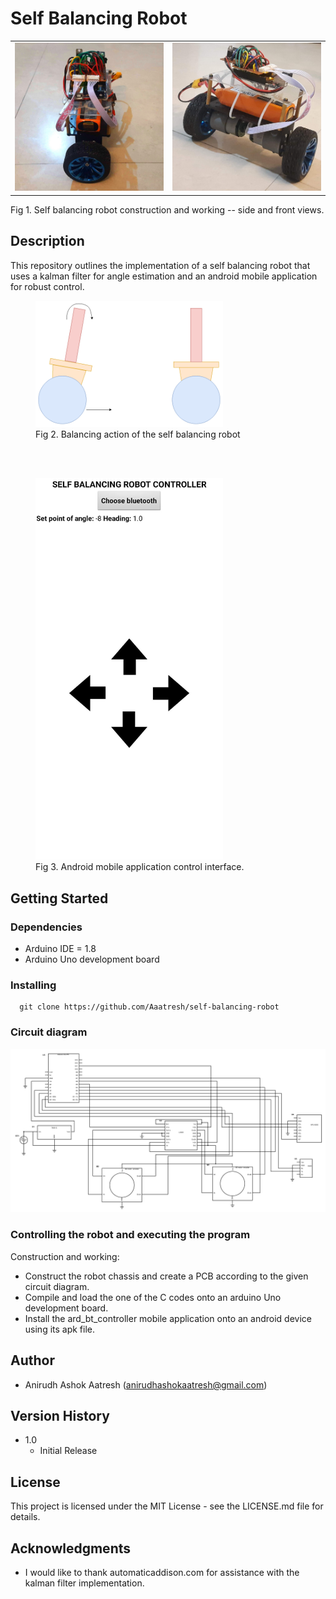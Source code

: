 # Self Balancing Robot

<table>
  <tr>
    <td>  <img src="./images/side_view.jpg" width="300"/> </td>
    <td>  <img src="./images/front_view.jpg" width="300"/> </td>
  </tr>
</table>
Fig 1. Self balancing robot construction and working -- side and front views.


## Description
This repository outlines the implementation of a self balancing robot that uses a kalman filter for angle estimation and an android mobile application for robust control.

<figure>
    <img src="./images/tilt_sbr.png" width="300"/>
    <figcaption>Fig 2. Balancing action of the self balancing robot</figcaption>
</figure>
<br><br>
<figure>
    <img src="./images/app_controller.jpeg" width="300"/>
    <figcaption>Fig 3. Android mobile application control interface.</figcaption>
</figure>

## Getting Started

### Dependencies
* Arduino IDE = 1.8
* Arduino Uno development board

### Installing
```
  git clone https://github.com/Aaatresh/self-balancing-robot
```

### Circuit diagram
<img src="./circuit_diagram/self-balancing-robot-ckt.png" width="1100"/>

### Controlling the robot and executing the program

Construction and working:
* Construct the robot chassis and create a PCB according to the given circuit diagram.
* Compile and load the one of the C codes onto an arduino Uno development board.
* Install the ard_bt_controller mobile application onto an android device using its apk file.

## Author
* Anirudh Ashok Aatresh ([anirudhashokaatresh@gmail.com](mailto:anirudhashokaatresh@gmail.com))

## Version History
* 1.0
    * Initial Release

## License
This project is licensed under the MIT License - see the LICENSE.md file for details.

## Acknowledgments
* I would like to thank automaticaddison.com for assistance with the kalman filter implementation.
